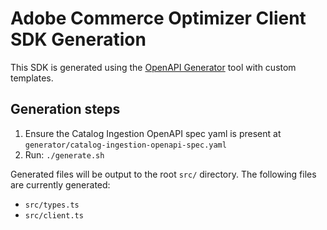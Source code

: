 # Adobe Commerce Optimizer Client SDK Generation

This SDK is generated using the [OpenAPI Generator](https://openapi-generator.tech/docs/customization/) tool with custom templates.

## Generation steps

1. Ensure the Catalog Ingestion OpenAPI spec yaml is present at `generator/catalog-ingestion-openapi-spec.yaml`
2. Run: `./generate.sh`

Generated files will be output to the root `src/` directory. The following files are currently generated:

- `src/types.ts`
- `src/client.ts`
